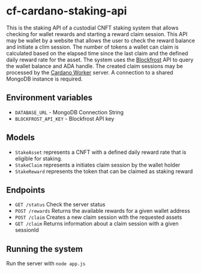 # cf-cardano-staking-api

This is the staking API of a custodial CNFT staking system that allows checking for wallet rewards and starting a reward claim session. This API may be wallet by a website that allows the user to check the reward balance and initiate a clim session. The number of tokens a wallet can claim is calculated based on the elapsed time since the last claim and the defined daily reward rate for the asset. The system uses the [Blockfrost](https://blockfrost.io) API to query the wallet balance and ADA handle. The created claim sessions may be processed by the [Cardano Worker](https://github.com/SteffenKeller/cf-cardano-worker) server. A connection to a shared MongoDB instance is required. 

## Environment variables

- `DATABASE_URL` - MongoDB Connection String
- `BLOCKFROST_API_KEY` - Blockfrost API key

## Models

- `StakeAsset` represents a CNFT with a defined daily reward rate that is eligible for staking.
- `StakeClaim` represents a initiates claim session by the wallet holder
- `StakeReward` represents the token that can be claimed as staking reward

## Endpoints
- `GET /status` Check the server status
- `POST /rewards` Returns the available rewards for a given wallet address
- `POST /claim` Creates a new claim session with the requested assets 
- `GET /claim` Returns information about a claim session with a given sessionId

## Running the system

Run the server with `node app.js`